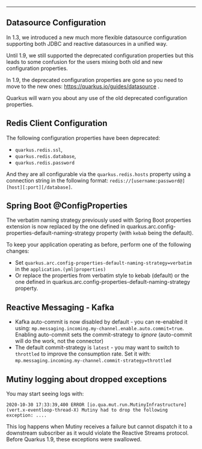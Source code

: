---
## Datasource Configuration

In 1.3, we introduced a new much more flexible datasource configuration supporting both JDBC and reactive datasources in a unified way.

Until 1.9, we still supported the deprecated configuration properties but this leads to some confusion for the users mixing both old and new configuration properties.

In 1.9, the deprecated configuration properties are gone so you need to move to the new ones: https://quarkus.io/guides/datasource .

Quarkus will warn you about any use of the old deprecated configuration properties.

## Redis Client Configuration

The following configuration properties have been deprecated:
- `quarkus.redis.ssl`,
- `quarkus.redis.database`,
- `quarkus.redis.password`

And they are all configurable via the `quarkus.redis.hosts` property using a connection string in the following format:
`redis://[username:password@][host][:port][/database]`.

## Spring Boot @ConfigProperties

The verbatim naming strategy previously used with Spring Boot properties extension is now replaced by the one defined in quarkus.arc.config-properties-default-naming-strategy property (with `kebab` being the default).

To keep your application operating as before, perform one of the following changes:

* Set `quarkus.arc.config-properties-default-naming-strategy=verbatim` in the `application.(yml|properties)`
* Or replace the properties from verbatim style to kebab (default) or the one defined in quarkus.arc.config-properties-default-naming-strategy property.

## Reactive Messaging - Kafka

* Kafka auto-commit is now disabled by default - you can re-enabled it using: `mp.messaging.incoming.my-channel.enable.auto.commit=true`. Enabling auto-commit sets the commit-strategy to _ignore_ (auto-commit will do the work, not the connector) 
* The default commit-strategy is `latest` - you may want to switch to `throttled` to improve the consumption rate. Set it with: `mp.messaging.incoming.my-channel.commit-strategy=throttled`

## Mutiny logging about dropped exceptions

You may start seeing logs with:
```
2020-10-30 17:33:39,400 ERROR [io.qua.mut.run.MutinyInfrastructure] (vert.x-eventloop-thread-X) Mutiny had to drop the following exception: ....
```

This log happens when Mutiny receives a failure but cannot dispatch it to a downstream subscriber as it would violate the Reactive Streams protocol. Before Quarkus 1.9, these exceptions were swallowed.  
